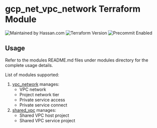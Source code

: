 # gcp_net_vpc_network Terraform Module
![Maintained by Hassan.com](https://img.shields.io/badge/maintained%20by-Hassan-blue)
![Terraform Version](https://img.shields.io/badge/tf-%3E%3D0.13.0-blue.svg)
![Precommit Enabled](https://img.shields.io/badge/precommit-enabled-blue.svg)

## Usage
Refer to the modules README.md files under modules directory for the complete usage details.

List of modules supported:
1. [vpc_network](modules/vpc_network/README.md) manages:
     - VPC network
     - Project network tier
     - Private service access
     - Private service connect
2. [shared_vpc](modules/shared_vpc/README.md) manages:
     - Shared VPC host project
     - Shared VPC service project
